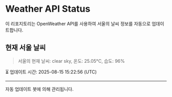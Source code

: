 
# Weather API Status

이 리포지토리는 OpenWeather API를 사용하여 서울의 날씨 정보를 자동으로 업데이트합니다.

## 현재 서울 날씨
> 서울의 현재 날씨: clear sky, 온도: 25.05°C, 습도: 96%

⏳ 업데이트 시간: 2025-08-15 15:22:56 (UTC)

---
자동 업데이트 봇에 의해 관리됩니다.
